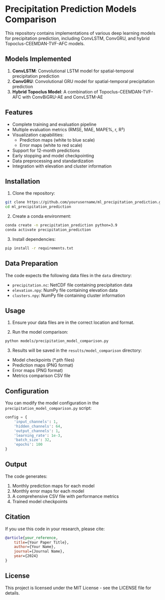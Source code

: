 # Precipitation Prediction Models Comparison

This repository contains implementations of various deep learning models for precipitation prediction, including ConvLSTM, ConvGRU, and hybrid Topoclus-CEEMDAN-TVF-AFC models.

## Models Implemented

1. **ConvLSTM**: Convolutional LSTM model for spatial-temporal precipitation prediction
2. **ConvGRU**: Convolutional GRU model for spatial-temporal precipitation prediction
3. **Hybrid Topoclus Model**: A combination of Topoclus-CEEMDAN-TVF-AFC with ConvBiGRU-AE and ConvLSTM-AE

## Features

- Complete training and evaluation pipeline
- Multiple evaluation metrics (RMSE, MAE, MAPE%, r, R²)
- Visualization capabilities:
  - Prediction maps (white to blue scale)
  - Error maps (white to red scale)
- Support for 12-month predictions
- Early stopping and model checkpointing
- Data preprocessing and standardization
- Integration with elevation and cluster information

## Installation

1. Clone the repository:
```bash
git clone https://github.com/yourusername/ml_precipitation_prediction.git
cd ml_precipitation_prediction
```

2. Create a conda environment:
```bash
conda create -n precipitation_prediction python=3.9
conda activate precipitation_prediction
```

3. Install dependencies:
```bash
pip install -r requirements.txt
```

## Data Preparation

The code expects the following data files in the `data` directory:
- `precipitation.nc`: NetCDF file containing precipitation data
- `elevation.npy`: NumPy file containing elevation data
- `clusters.npy`: NumPy file containing cluster information

## Usage

1. Ensure your data files are in the correct location and format.

2. Run the model comparison:
```bash
python models/precipitation_model_comparison.py
```

3. Results will be saved in the `results/model_comparison` directory:
- Model checkpoints (*.pth files)
- Prediction maps (PNG format)
- Error maps (PNG format)
- Metrics comparison CSV file

## Configuration

You can modify the model configuration in the `precipitation_model_comparison.py` script:

```python
config = {
    'input_channels': 1,
    'hidden_channels': 64,
    'output_channels': 1,
    'learning_rate': 1e-3,
    'batch_size': 32,
    'epochs': 100
}
```

## Output

The code generates:
1. Monthly prediction maps for each model
2. Monthly error maps for each model
3. A comprehensive CSV file with performance metrics
4. Trained model checkpoints

## Citation

If you use this code in your research, please cite:

```bibtex
@article{your_reference,
    title={Your Paper Title},
    author={Your Name},
    journal={Journal Name},
    year={2024}
}
```

## License

This project is licensed under the MIT License - see the LICENSE file for details.
